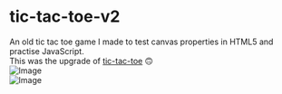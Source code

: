# tic-tac-toe-v2
An old tic tac toe game I made to test canvas properties in HTML5 and practise JavaScript.<br>
This was the upgrade of [tic-tac-toe](https://github.com/MinasKatsiokalis/tic-tac-toe) 🙃 <br>
![Image](https://i.imgur.com/DiIpI9D.png?1) <br> ![Image](https://i.imgur.com/26o5r7N.png?1)


